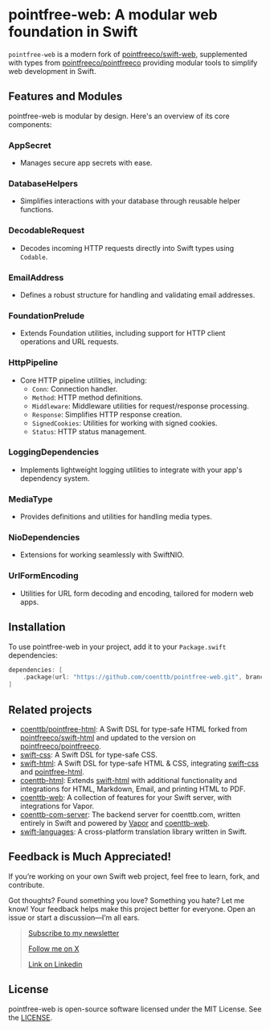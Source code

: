 # pointfree-web: A modular web foundation in Swift

`pointfree-web` is a modern fork of [pointfreeco/swift-web](https://www.github.com/pointfreeco/swift-web), supplemented with types from [pointfreeco/pointfreeco](https://www.github.com/pointfreeco/pointfreeco) providing modular tools to simplify web development in Swift.

## Features and Modules

pointfree-web is modular by design. Here's an overview of its core components:

### **AppSecret**
- Manages secure app secrets with ease.

### **DatabaseHelpers**
- Simplifies interactions with your database through reusable helper functions.

### **DecodableRequest**
- Decodes incoming HTTP requests directly into Swift types using `Codable`.

### **EmailAddress**
- Defines a robust structure for handling and validating email addresses.

### **FoundationPrelude**
- Extends Foundation utilities, including support for HTTP client operations and URL requests.

### **HttpPipeline**
- Core HTTP pipeline utilities, including:
  - `Conn`: Connection handler.
  - `Method`: HTTP method definitions.
  - `Middleware`: Middleware utilities for request/response processing.
  - `Response`: Simplifies HTTP response creation.
  - `SignedCookies`: Utilities for working with signed cookies.
  - `Status`: HTTP status management.

### **LoggingDependencies**
- Implements lightweight logging utilities to integrate with your app's dependency system.

### **MediaType**
- Provides definitions and utilities for handling media types.

### **NioDependencies**
- Extensions for working seamlessly with SwiftNIO.

### **UrlFormEncoding**
- Utilities for URL form decoding and encoding, tailored for modern web apps.

## Installation

To use pointfree-web in your project, add it to your `Package.swift` dependencies:

```swift
dependencies: [
    .package(url: "https://github.com/coenttb/pointfree-web.git", branch: "main")
]
```

## Related projects

* [coenttb/pointfree-html](https://www.github.com/coenttb/coenttb/pointfree-html): A Swift DSL for type-safe HTML forked from [pointfreeco/swift-html](https://www.github.com/pointfreeco/swift-html) and updated to the version on [pointfreeco/pointfreeco](https://github.com/pointfreeco/pointfreeco).
* [swift-css](https://www.github.com/coenttb/swift-css): A Swift DSL for type-safe CSS.
* [swift-html](https://www.github.com/coenttb/swift-html): A Swift DSL for type-safe HTML & CSS, integrating [swift-css](https://www.github.com/coenttb/swift-css) and [pointfree-html](https://www.github.com/coenttb/pointfree-html).
* [coenttb-html](https://www.github.com/coenttb/coenttb-html): Extends [swift-html](https://www.github.com/coenttb/swift-html) with additional functionality and integrations for HTML, Markdown, Email, and printing HTML to PDF.
* [coenttb-web](https://www.github.com/coenttb/coenttb-web): A collection of features for your Swift server, with integrations for Vapor.
* [coenttb-com-server](https://www.github.com/coenttb/coenttb-com-server): The backend server for coenttb.com, written entirely in Swift and powered by [Vapor](https://www.github.com/vapor/vapor) and [coenttb-web](https://www.github.com/coenttb/coenttb-web).
* [swift-languages](https://www.github.com/coenttb/swift-languages): A cross-platform translation library written in Swift.

## Feedback is Much Appreciated!
  
If you’re working on your own Swift web project, feel free to learn, fork, and contribute.

Got thoughts? Found something you love? Something you hate? Let me know! Your feedback helps make this project better for everyone. Open an issue or start a discussion—I’m all ears.

> [Subscribe to my newsletter](http://coenttb.com/en/newsletter/subscribe)
>
> [Follow me on X](http://x.com/coenttb)
> 
> [Link on Linkedin](https://www.linkedin.com/in/tenthijeboonkkamp)

## License

pointfree-web is open-source software licensed under the MIT License. See the [LICENSE](LICENSE).
